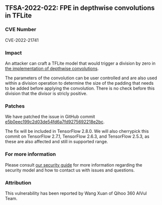 ## TFSA-2022-022: FPE in depthwise convolutions in TFLite

### CVE Number
CVE-2022-21741

### Impact
An attacker can craft a TFLite model that would trigger a division by zero in [the implementation of depthwise convolutions](https://github.com/tensorflow/tensorflow/blob/5100e359aef5c8021f2e71c7b986420b85ce7b3d/tensorflow/lite/kernels/depthwise_conv.cc#L96).

The parameters of the convolution can be user controlled and are also used within a division operation to determine the size of the padding that needs to be added before applying the convolution. There is no check before this division that the divisor is stricly positive.

### Patches
We have patched the issue in GitHub commit [e5b0eec199c2d03de54fd6a7fd9275692218e2bc](https://github.com/tensorflow/tensorflow/commit/e5b0eec199c2d03de54fd6a7fd9275692218e2bc).

The fix will be included in TensorFlow 2.8.0. We will also cherrypick this commit on TensorFlow 2.7.1, TensorFlow 2.6.3, and TensorFlow 2.5.3, as these are also affected and still in supported range.

### For more information
Please consult [our security guide](https://github.com/tensorflow/tensorflow/blob/master/SECURITY.md) for more information regarding the security model and how to contact us with issues and questions.

### Attribution
This vulnerability has been reported by Wang Xuan of Qihoo 360 AIVul Team.

